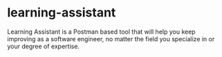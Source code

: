 # learning-assistant
Learning Assistant is a Postman based tool that will help you keep improving as a software engineer, no matter the field you specialize in or your degree of expertise.
